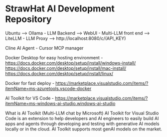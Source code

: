 ﻿# StrawHat AI Development Repository


Ubuntu --> 
Ollama - LLM Backend --> 
WebUI - Multi-LLM front end --> 
LiteLLM - LLM Proxy -->
http://localhost:8080/c/(API_KEY)

Cline AI Agent - Cursor MCP manager

Docker Desktop for easy hosting environment - https://docs.docker.com/desktop/setup/install/windows-install/
https://docs.docker.com/desktop/setup/install/mac-install/
https://docs.docker.com/desktop/setup/install/linux/

Docker for fast deploy - https://marketplace.visualstudio.com/items/?itemName=ms-azuretools.vscode-docker

AI Toolkit for VS Code - https://marketplace.visualstudio.com/items/?itemName=ms-windows-ai-studio.windows-ai-studio

What is AI Toolkit
(Multi-LLM chat by Microsoft) AI Toolkit for Visual Studio Code is an extension to help developers and AI engineers to easily build AI apps and agents through developing and testing with generative AI models locally or in the cloud. AI Toolkit supports most genAI models on the market.
